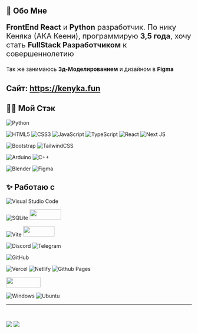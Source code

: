 <h2>🤔 Обо Мне</h2>

<p style="font-size: 20px;"><b>FrontEnd React</b> и <b>Python</b> разработчик. По нику Кеняка (АКА Кеени), программирую <b>3,5 года</b>, хочу стать <b>FullStack Разработчиком</b> к совершеннолетию </p>

<p style="font-size: 15px;">Так же занимаюсь <b>3д-Моделированием</b> и дизайном в <b>Figma</b></p>

## Сайт: https://kenyka.fun

<h2>👨‍💻 Мой Стэк</h2>

![Python](https://img.shields.io/badge/python-3670A0?style=for-the-badge&logo=python&logoColor=ffdd54)

![HTML5](https://img.shields.io/badge/html5-%23E34F26.svg?style=for-the-badge&logo=html5&logoColor=white) ![CSS3](https://img.shields.io/badge/css3-%231572B6.svg?style=for-the-badge&logo=css3&logoColor=white) ![JavaScript](https://img.shields.io/badge/javascript-%23323330.svg?style=for-the-badge&logo=javascript&logoColor=%23F7DF1E) ![TypeScript](https://img.shields.io/badge/typescript-%23007ACC.svg?style=for-the-badge&logo=typescript&logoColor=white) ![React](https://img.shields.io/badge/react-%2320232a.svg?style=for-the-badge&logo=react&logoColor=%2361DAFB) ![Next JS](https://img.shields.io/badge/Next-black?style=for-the-badge&logo=next.js&logoColor=white)

![Bootstrap](https://img.shields.io/badge/bootstrap-%238511FA.svg?style=for-the-badge&logo=bootstrap&logoColor=white) ![TailwindCSS](https://img.shields.io/badge/tailwindcss-%2338B2AC.svg?style=for-the-badge&logo=tailwind-css&logoColor=white)

![Arduino](https://img.shields.io/badge/-Arduino-00979D?style=for-the-badge&logo=Arduino&logoColor=white) ![C++](https://img.shields.io/badge/c++-%2300599C.svg?style=for-the-badge&logo=c%2B%2B&logoColor=white)

![Blender](https://img.shields.io/badge/blender-%23F5792A.svg?style=for-the-badge&logo=blender&logoColor=white) ![Figma](https://img.shields.io/badge/figma-%23F24E1E.svg?style=for-the-badge&logo=figma&logoColor=white)

<h2>✨ Работаю с</h2>

![Visual Studio Code](https://img.shields.io/badge/Visual%20Studio%20Code-0078d7.svg?style=for-the-badge&logo=visual-studio-code&logoColor=white)

![SQLite](https://img.shields.io/badge/sqlite-%2307405e.svg?style=for-the-badge&logo=sqlite&logoColor=white)
<img src="https://i.ibb.co/pvMBqZp/convex-Badge.png" width="85px" height="28px">

![Vite](https://img.shields.io/badge/vite-%23646CFF.svg?style=for-the-badge&logo=vite&logoColor=white)
<img src="https://i.ibb.co/JmdW1ZP/NpmBadge.png" width="85px" height="28px">

![Discord](https://img.shields.io/badge/Discord-%235865F2.svg?style=for-the-badge&logo=discord&logoColor=white) ![Telegram](https://img.shields.io/badge/Telegram-2CA5E0?style=for-the-badge&logo=telegram&logoColor=white)

![GitHub](https://img.shields.io/badge/github-%23121011.svg?style=for-the-badge&logo=github&logoColor=white)

![Vercel](https://img.shields.io/badge/vercel-%23000000.svg?style=for-the-badge&logo=vercel&logoColor=white) ![Netlify](https://img.shields.io/badge/netlify-%23000000.svg?style=for-the-badge&logo=netlify&logoColor=#00C7B7) ![Github Pages](https://img.shields.io/badge/github%20pages-121013?style=for-the-badge&logo=github&logoColor=white)

<img src="https://i.ibb.co/44dGjPk/Clerk-Badge.png" width="93px" height="28px">

<br>

![Windows](https://img.shields.io/badge/Windows-0078D6?style=for-the-badge&logo=windows&logoColor=white) ![Ubuntu](https://img.shields.io/badge/Ubuntu-E95420?style=for-the-badge&logo=ubuntu&logoColor=white)

<hr/>
<br/>

![](https://github-profile-summary-cards.vercel.app/api/cards/repos-per-language?username=keenigithub&theme=solarized_dark) ![](https://github-profile-summary-cards.vercel.app/api/cards/stats?username=keenigithub&theme=solarized_dark)
